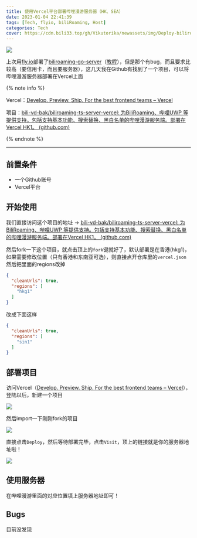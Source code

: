 ```yaml
---
title: 使用Vercel平台部署哔哩漫游服务器（HK、SEA）
date: 2023-01-04 22:41:39
tags: [Tech, flyio, biliRoaming, Host]
categories: Tech
cover: https://cdn.bili33.top/gh/Vikutorika/newassets/img/Deploy-biliroaming-typescript-server-with-vercel/msedge-20230104-224247.png
---
```


![](https://cdn.bili33.top/gh/Vikutorika/newassets/img/Deploy-biliroaming-typescript-server-with-vercel/msedge-20230104-224247.png)

上次用[fly.io](https://fly.io)部署了[biliroaming-go-server](https://github.com/JasonKhew96/biliroaming-go-server)（[教程](/posts/Deploy-biliroaming-go-server-with-flyio/)），但是那个有bug，而且要求比较高（要信用卡，而且要服务器），这几天我在Github有找到了一个项目，可以将哔哩漫游服务器部署在Vercel上面

{% note info %}

Vercel：[Develop. Preview. Ship. For the best frontend teams – Vercel](https://vercel.com/)

项目：[bili-vd-bak/biliroaming-ts-server-vercel: 为BiliRoaming、哔哩UWP 等提供支持。包括支持基本功能、搜索替换、黑白名单的哔哩漫游服务端。部署在Vercel HK1。 (github.com)](https://github.com/bili-vd-bak/biliroaming-ts-server-vercel)

{% endnote %}

---

## 前置条件

- 一个Github账号
- Vercel平台

## 开始使用

我们直接访问这个项目的地址 -> [bili-vd-bak/biliroaming-ts-server-vercel: 为BiliRoaming、哔哩UWP 等提供支持。包括支持基本功能、搜索替换、黑白名单的哔哩漫游服务端。部署在Vercel HK1。 (github.com)](https://github.com/bili-vd-bak/biliroaming-ts-server-vercel)

然后fork一下这个项目，就点击顶上的`fork`键就好了，默认部署是在香港(hkg1)，如果需要修改位置（只有香港和东南亚可选），则直接点开仓库里的`vercel.json`然后把里面的regions改掉

```json
{
  "cleanUrls": true,
  "regions": [
    "hkg1"
  ]
}
```

改成下面这样

```json
{
  "cleanUrls": true,
  "regions": [
    "sin1"
  ]
}
```

## 部署项目

访问Vercel（[Develop. Preview. Ship. For the best frontend teams – Vercel](https://vercel.com/)），登陆以后，新建一个项目

![](https://cdn.bili33.top/gh/Vikutorika/newassets/img/Deploy-biliroaming-typescript-server-with-vercel/msedge-20230104-225223.png)

然后import一下刚刚fork的项目

![](https://cdn.bili33.top/gh/Vikutorika/newassets/img/Deploy-biliroaming-typescript-server-with-vercel/msedge-20230104-225208.png)

直接点击`Deploy`，然后等待部署完毕，点击`Visit`，顶上的链接就是你的服务器地址啦！

![](https://cdn.bili33.top/gh/Vikutorika/newassets/img/Deploy-biliroaming-typescript-server-with-vercel/msedge-20230104-225818.png)

## 使用服务器

在哔哩漫游里面的对应位置填上服务器地址即可！

## Bugs

目前没发现
